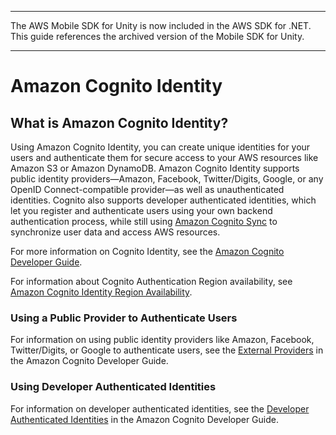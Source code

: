 --------

The AWS Mobile SDK for Unity is now included in the AWS SDK for \.NET\. This guide references the archived version of the Mobile SDK for Unity\.

--------

# Amazon Cognito Identity<a name="cognito-identity"></a>

## What is Amazon Cognito Identity?<a name="what-is-amazon-cognito-identity"></a>

Using Amazon Cognito Identity, you can create unique identities for your users and authenticate them for secure access to your AWS resources like Amazon S3 or Amazon DynamoDB\. Amazon Cognito Identity supports public identity providers—Amazon, Facebook, Twitter/Digits, Google, or any OpenID Connect\-compatible provider—as well as unauthenticated identities\. Cognito also supports developer authenticated identities, which let you register and authenticate users using your own backend authentication process, while still using [Amazon Cognito Sync](https://docs.aws.amazon.com/cognito/latest/developerguide/cognito-sync.html) to synchronize user data and access AWS resources\.

For more information on Cognito Identity, see the [Amazon Cognito Developer Guide](https://docs.aws.amazon.com/cognito/latest/developerguide/cognito-identity.html)\.

For information about Cognito Authentication Region availability, see [Amazon Cognito Identity Region Availability](https://docs.aws.amazon.com/general/latest/gr/rande.html#cognito_identity_region)\.

### Using a Public Provider to Authenticate Users<a name="using-a-public-provider-to-authenticate-users"></a>

For information on using public identity providers like Amazon, Facebook, Twitter/Digits, or Google to authenticate users, see the [External Providers](https://docs.aws.amazon.com/cognito/latest/developerguide/external-identity-providers.html) in the Amazon Cognito Developer Guide\.

### Using Developer Authenticated Identities<a name="using-developer-authenticated-identities"></a>

For information on developer authenticated identities, see the [Developer Authenticated Identities](https://docs.aws.amazon.com/cognito/latest/developerguide/developer-authenticated-identities.html#implement-id-provider-1.unity) in the Amazon Cognito Developer Guide\.